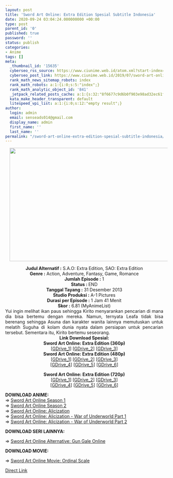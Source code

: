 ```yaml
---
layout: post
title: 'Sword Art Online: Extra Edition Spesial Subtitle Indonesia'
date: 2020-09-24 03:04:24.000000000 +00:00
type: post
parent_id: '0'
published: true
password: ''
status: publish
categories:
- Anime
tags: []
meta:
  _thumbnail_id: '15635'
  cyberseo_rss_source: https://www.ciunime.web.id/atom.xml?start-index=3301&max-results=150
  cyberseo_post_link: https://www.ciunime.web.id/2019/07/sword-art-online-extra-edition-spesial.html
  rank_math_news_sitemap_robots: index
  rank_math_robots: a:1:{i:0;s:5:"index";}
  rank_math_analytic_object_id: '841'
  _jetpack_related_posts_cache: a:1:{s:32:"8f6677c9d6b0f903e98ad32ec61f8deb";a:2:{s:7:"expires";i:1649553448;s:7:"payload";a:0:{}}}
  kata_make_header_transparent: default
  litespeed_vpi_list: a:1:{i:0;s:12:"empty result";}
author:
  login: admin
  email: senseads014@gmail.com
  display_name: admin
  first_name: ''
  last_name: ''
permalink: "/sword-art-online-extra-edition-spesial-subtitle-indonesia/"
---
```

<div class="separator" style="clear: both; text-align: center;"><a href="https://1.bp.blogspot.com/-qnuOuJQZPWw/XTMSPTBRljI/AAAAAAAAcNg/duXsou8ws5w0TilV4JO7cVkzxDcaAs69ACLcBGAs/s1600/Sword%2BArt%2BOnline%2B-%2BExtra%2BEdition%2BSpesial.jpg" style="margin-left: 1em; margin-right: 1em;"><img border="0" data-original-height="720" data-original-width="1280" height="360" src="{{ site.baseurl }}/assets/2020/09/Sword%2BArt%2BOnline%2B-%2BExtra%2BEdition%2BSpesial.jpg" width="640" /></a></div>
<p>
<div style="text-align: center;"><b>Judul</b><b><b> Alternatif</b> :</b> S.A.O: Extra Edition, SAO: Extra Edition</div>
<div style="text-align: center;"><b><b>Genre :</b></b> Action, Adventure, Fantasy, Game, Romance</div>
<div style="text-align: center;"><b>Jumlah Episode :</b> 1<br /><b>Status :&nbsp;</b>END<br /><b>Tanggal Tayang :</b> 31 Desember 2013<br /><b>Studio Produksi :</b> A-1 Pictures<br /><b>Durasi per Episode :</b> 1 Jam 41 Menit</div>
<div style="text-align: center;"><b>Skor :</b> 6.81 (MyAnimeList)</div>
<div style="text-align: center;"></div>
<div style="text-align: justify;">Yui ingin melihat ikan paus sehingga Kirito menyarankan pencarian di mana dia bisa bertemu dengan mereka. Namun, ternyata Leafa tidak bisa berenang sehingga Asuna dan karakter wanita lainnya memutuskan untuk melatih Suguha di kolam dunia nyata dalam persiapan untuk pencarian tersebut. Sementara itu, Kirito bertemu seseorang.</div>
<div style="text-align: justify;"></div>
<div style="text-align: justify;"></div>
<div style="text-align: center;"><b>Link Download Spesial:</b></div>
<div style="text-align: center;"><b>Sword Art Online: Extra Edition (360p)</b></div>
<div style="text-align: center;">[<a href="https://drive.google.com/uc?export=download&amp;id=1wEd5Xin0AiZArHJQfIPZK8AsFrPoEEOs" target="_blank" rel="noopener">GDrive_1</a>] [<a href="https://drive.google.com/uc?export=download&amp;id=1tb5dzfFhjAc6QCQJHWqlpm1Bm1WZ7Ppr" target="_blank" rel="noopener">GDrive_2</a>] [<a href="https://drive.google.com/uc?export=download&amp;id=1FqNS6jYti7Knf0PZpNJlRre8pzbaJqEb" target="_blank" rel="noopener">GDrive_3</a>]</div>
<div style="text-align: center;"></div>
<div style="text-align: center;"><b>Sword Art Online: Extra Edition (480p)</b><br />[<a href="https://drive.google.com/uc?export=download&amp;id=10UCABgkjtEDLgxgNxzdJyt3bjVpQ-rcX" target="_blank" rel="noopener">GDrive_1</a>] [<a href="https://drive.google.com/uc?export=download&amp;id=1RThjvvFY1ZOhAkvWFLzrKJYq3V4ehl9l" target="_blank" rel="noopener">GDrive_2</a>] [<a href="https://drive.google.com/uc?export=download&amp;id=1BqE48ekEsPFNrjkXDkVMr24JLTI49n32" target="_blank" rel="noopener">GDrive_3</a>]<br />[<a href="https://drive.google.com/uc?export=download&amp;id=1xGB7yOmGHO5_EQCNvANp87gdi9nL5e5G" target="_blank" rel="noopener">GDrive_4</a>] [<a href="https://drive.google.com/uc?export=download&amp;id=1_eetS7l8kAyJ06ODVbMZ1H2-SJ-MLNDo" target="_blank" rel="noopener">GDrive_5</a>] [<a href="https://drive.google.com/uc?export=download&amp;id=1pJwzaVAdrmdzH8UhrTdBv1YkegXQzTin" target="_blank" rel="noopener">GDrive_6</a>]</p>
<p><b>Sword Art Online: Extra Edition (720p)</b><br />[<a href="https://drive.google.com/uc?export=download&amp;id=1hQ_NX6l6RU27ylJD1Yr9vHnC0Nh7xwOo" target="_blank" rel="noopener">GDrive_1</a>] [<a href="https://drive.google.com/uc?export=download&amp;id=1qGu0qAc0Xwcz552so7XzSNPemdldLB99" target="_blank" rel="noopener">GDrive_2</a>] [<a href="https://drive.google.com/uc?export=download&amp;id=1Veaxi89JuHMNMsivv7BUOq5NOASvQVVP" target="_blank" rel="noopener">GDrive_3</a>]<br />[<a href="https://drive.google.com/uc?export=download&amp;id=1JDZM1xRwB9Am8mJoNG_b_BgjC_FntGcE" target="_blank" rel="noopener">GDrive_4</a>] [<a href="https://drive.google.com/uc?export=download&amp;id=1eRjx2FrEZL1Nu28wevQL4DF6RxONS__7" target="_blank" rel="noopener">GDrive_5</a>] [<a href="https://drive.google.com/uc?export=download&amp;id=1W0pRJnKZwxaftUtcOKDP9Sd3Ued3-MbL" target="_blank" rel="noopener">GDrive_6</a>]
<div style="text-align: left;">
<div style="text-align: justify;"></div>
<div style="text-align: justify;"><b>DOWNLOAD ANIME:</b></div>
<div style="text-align: justify;">=&gt;&nbsp;<a href="https://www.ciunime.web.id/2019/01/sword-art-online-season-1-episode-01-25.html" target="_blank" rel="noopener">Sword Art Online Season 1</a></div>
<div style="text-align: justify;">=&gt;&nbsp;<a href="https://www.ciunime.web.id/2019/01/sword-art-online-season-2-episode-01-24.html" target="_blank" rel="noopener">Sword Art Online Season 2</a><br />=&gt;&nbsp;<a href="https://www.ciunime.web.id/2019/09/sword-art-online-alicization-episode-01.html">Sword Art Online: Alicization</a><br />=&gt;&nbsp;<a href="https://www.ciunime.web.id/2019/12/sword-art-online-alicization-war-of_29.html">Sword Art Online: Alicization - War of Underworld Part 1</a></div>
<div style="text-align: justify;">=&gt;&nbsp;<a href="https://www.ciunime.web.id/2020/09/sword-art-online-alicization-war-of.html" target="_blank" rel="noopener">Sword Art Online: Alicization - War of Underworld Part 2</a></p>
<p><b style="text-align: left;">DOWNLOAD SERI LAINNYA:</b></p>
</div>
<div style="text-align: justify;">=&gt;&nbsp;<a href="https://www.ciunime.web.id/2018/10/sword-art-online-alternative-gun-gale.html" target="_blank" rel="noopener">Sword Art Online Alternative: Gun Gale Online</a></p>
<p><b>DOWNLOAD MOVIE:</b></p>
<p>=&gt;&nbsp;<a href="https://www.ciunime.web.id/2019/01/sword-art-online-movie-ordinal-scale.html" target="_blank" rel="noopener">Sword Art Online Movie: Ordinal Scale</a></p>
</div>
</div>
</div>
<link rel="stylesheet" href="https://cdnjs.cloudflare.com/ajax/libs/font-awesome/4.7.0/css/font-awesome.min.css" />
<div class="divbtn"> <a href="https://handymansurrender.com/fihup8buzv?key=94550f7ce39444073321dde3b8782f97" class="btn"><i class="fa fa-download"></i> Direct Link</a> </div>
